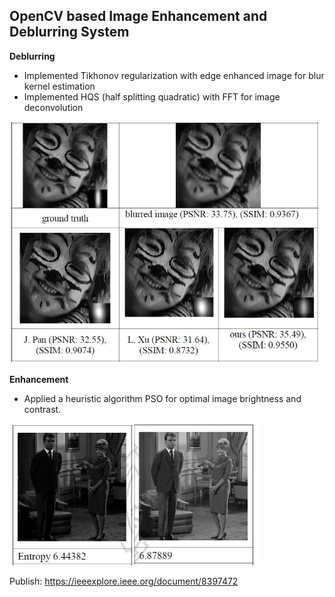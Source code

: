 <h2>OpenCV based Image Enhancement and Deblurring System</h2>

<b>Deblurring</b>
-	Implemented Tikhonov regularization with edge enhanced image for blur kernel estimation
-	Implemented HQS (half splitting quadratic) with FFT for image deconvolution


<img src="https://github.com/dryadd44651/Enhancement-and-Deblurring/blob/master/deblur.JPG?raw=true" alt="deblur" width="500vw" >

<b>Enhancement</b>
-	Applied a heuristic algorithm PSO for optimal image brightness and contrast.

<img src="https://github.com/dryadd44651/Enhancement-and-Deblurring/blob/master/enhance.jpg?raw=true" alt="enhance"  width="400">

Publish: https://ieeexplore.ieee.org/document/8397472
